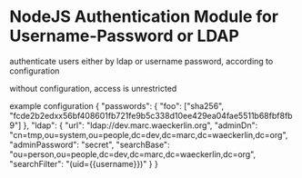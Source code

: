 # NodeJS Authentication Module for Username-Password or LDAP

authenticate users either by ldap or username password, according to configuration

without configuration, access is unrestricted

example configuration
    {
      "passwords": {
        "foo": ["sha256", "fcde2b2edxx56bf408601fb721fe9b5c338d10ee429ea04fae5511b68fbf8fb9"]
      },
      "ldap": {
        "url": "ldap://dev.marc.waeckerlin.org",
        "adminDn": "cn=tmp,ou=system,ou=people,dc=dev,dc=marc,dc=waeckerlin,dc=org",
        "adminPassword": "secret",
        "searchBase": "ou=person,ou=people,dc=dev,dc=marc,dc=waeckerlin,dc=org",
        "searchFilter": "(uid={{username}})"
      }
    }
